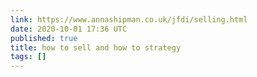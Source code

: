 ```yaml
---
link: https://www.annashipman.co.uk/jfdi/selling.html
date: 2020-10-01 17:36 UTC
published: true
title: how to sell and how to strategy
tags: []
---
```



